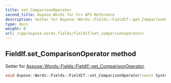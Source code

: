```yaml
---
title: set_ComparisonOperator
second_title: Aspose.Words for C++ API Reference
description: Setter for Aspose::Words::Fields::FieldIf::get_ComparisonOperator. 
type: docs
weight: 0
url: /cpp/aspose.words.fields/fieldif/set_comparisonoperator/
---
```

## FieldIf.set_ComparisonOperator method


Setter for [Aspose::Words::Fields::FieldIf::get_ComparisonOperator](./get_comparisonoperator/).

```cpp
void Aspose::Words::Fields::FieldIf::set_ComparisonOperator(const System::String &value)
```

